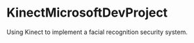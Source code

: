 KinectMicrosoftDevProject
=========================

Using Kinect to implement a facial recognition security system.
